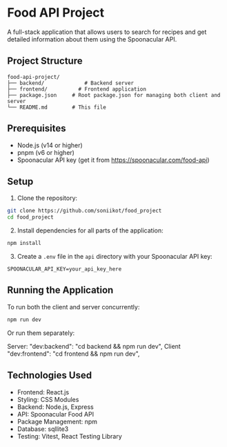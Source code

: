 # Food API Project

A full-stack application that allows users to search for recipes and get detailed information about them using the Spoonacular API.

## Project Structure

```
food-api-project/
├── backend/             # Backend server
├── frontend/          # Frontend application
├── package.json     # Root package.json for managing both client and server
└── README.md        # This file
```

## Prerequisites

- Node.js (v14 or higher)
- pnpm (v6 or higher)
- Spoonacular API key (get it from https://spoonacular.com/food-api)

## Setup

1. Clone the repository:

```bash
git clone https://github.com/soniikot/food_project
cd food_project
```

2. Install dependencies for all parts of the application:

```bash
npm install
```

3. Create a `.env` file in the `api` directory with your Spoonacular API key:

```
SPOONACULAR_API_KEY=your_api_key_here
```

## Running the Application

To run both the client and server concurrently:

```bash
npm run dev
```

Or run them separately:

  Server:  "dev:backend": "cd backend && npm run dev",
  Client  "dev:frontend": "cd frontend && npm run dev",

## Technologies Used

- Frontend: React.js
- Styling: CSS Modules
- Backend: Node.js, Express
- API: Spoonacular Food API
- Package Management: npm
- Database: sqllite3
- Testing: Vitest, React Testing Library
